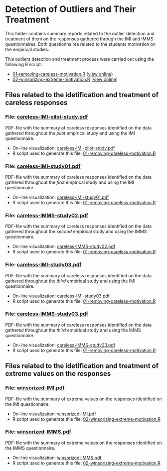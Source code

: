 # Detection of Outliers and Their Treatment

This folder contains summary reports related to the outlier detection and treatment of them on the responses gathered through the IMI and IMMS questionnaires. Both questionnaires related to the students motivation on the empirical studies.


This outliers detection and treatment process were carried out using the following R script:
* [01-removing-careless-motivation.R](../../01-removing-careless-motivation.R) ([view online](https://github.com/geiser/phd-thesis-evaluation/blob/master/01-removing-careless-motivation.R))
* [02-winsorizing-extreme-motivation.R](../../02-winsorizing-extreme-motivation.R) ([view online](https://github.com/geiser/phd-thesis-evaluation/blob/master/02-winsorizing-extreme-motivation.R))

## Files related to the idetification and treatment of careless responses


### File: [careless-IMI-pilot-study.pdf](careless-IMI-pilot-study.pdf)

PDF-file with the summary of careless responses identified on the data gathered throughout the *pilot* empirical study and using the IMI questionnaire.

- On-line visualization: [careless-IMI-pilot-study.pdf](https://github.com/geiser/phd-thesis-evaluation/blob/master/report/latex/careless-IMI-pilot-study.pdf)
- R script used to generate this file: [01-removing-careless-motivation.R](../../01-removing-careless-motivation.R)


### File: [careless-IMI-study01.pdf](careless-IMI-study01.pdf)

PDF-file with the summary of careless responses identified on the data gathered throughout the *first* empirical study and using the IMI questionnaire.

- On-line visualization: [careless-IMI-study01.pdf](https://github.com/geiser/phd-thesis-evaluation/blob/master/report/latex/careless-IMI-study01.pdf)
- R script used to generate this file: [01-removing-careless-motivation.R](../../01-removing-careless-motivation.R)


### File: [careless-IMMS-study02.pdf](careless-IMMS-study02.pdf)

PDF-file with the summary of careless responses identified on the data gathered throughout the *second* empirical study and using the IMMS questionnaire.

- On-line visualization: [careless-IMMS-study02.pdf](https://github.com/geiser/phd-thesis-evaluation/blob/master/report/latex/careless-IMMS-study02.pdf)
- R script used to generate this file: [01-removing-careless-motivation.R](../../01-removing-careless-motivation.R)


### File: [careless-IMI-study03.pdf](careless-IMI-study03.pdf)

PDF-file with the summary of careless responses identified on the data gathered throughout the *third* empirical study and using the IMI questionnaire.

- On-line visualization: [careless-IMI-study03.pdf](https://github.com/geiser/phd-thesis-evaluation/blob/master/report/latex/careless-IMI-study03.pdf)
- R script used to generate this file: [01-removing-careless-motivation.R](../../01-removing-careless-motivation.R)


### File: [careless-IMMS-study03.pdf](careless-IMMS-study03.pdf)

PDF-file with the summary of careless responses identified on the data gathered throughout the *third* empirical study and using the IMMS questionnaire.

- On-line visualization: [careless-IMMS-study03.pdf](https://github.com/geiser/phd-thesis-evaluation/blob/master/report/latex/careless-IMMS-study03.pdf)
- R script used to generate this file: [01-removing-careless-motivation.R](../../01-removing-careless-motivation.R)


## Files related to the idetification and treatment of extreme values on the responses

### File: [winsorized-IMI.pdf](winsorized-IMI.pdf)

PDF-file with the summary of extreme values on the responses identified on the IMI questionnaire.

- On-line visualization: [winsorized-IMI.pdf](https://github.com/geiser/phd-thesis-evaluation/blob/master/report/latex/winsorized-IMI.pdf)
- R script used to generate this file: [02-winsorizing-extreme-motivation.R](../../02-winsorizing-extreme-motivation.R)


### File: [winsorized-IMMS.pdf](winsorized-IMMS.pdf)

PDF-file with the summary of extreme values on the responses identified on the IMMS questionnaire.

- On-line visualization: [winsorized-IMMS.pdf](https://github.com/geiser/phd-thesis-evaluation/blob/master/report/latex/winsorized-IMMS.pdf)
- R script used to generate this file: [02-winsorizing-extreme-motivation.R](../../02-winsorizing-extreme-motivation.R)

